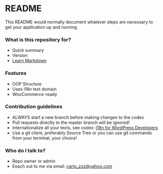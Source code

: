 # README #

This README would normally document whatever steps are necessary to get your application up and running.

### What is this repository for? ###

* Quick summary
* Version
* [Learn Markdown](https://bitbucket.org/tutorials/markdowndemo)

### Features ###

* OOP Structure
* Uses i18n text domain
* WooCommerce-ready 

### Contribution guidelines ###

* ALWAYS start a new branch before making changes to the codes
* Pull requests directly to the master branch will be ignored!
* Internationalize all your texts, see codex: [I18n for WordPress Developers](https://codex.wordpress.org/I18n_for_WordPress_Developers)
* Use a git client, preferably Source Tree or you can use git commands from your terminal, your choice!

### Who do I talk to? ###

* Repo owner or admin
* Eeach out to me via email: carlo_zzz@yahoo.com